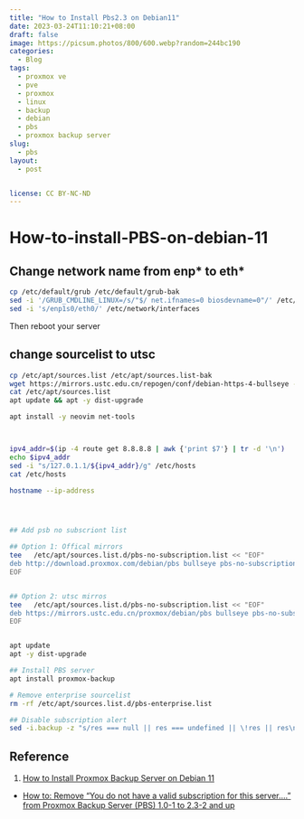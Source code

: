 ```yaml
---
title: "How to Install Pbs2.3 on Debian11"
date: 2023-03-24T11:10:21+08:00
draft: false
image: https://picsum.photos/800/600.webp?random=244bc190
categories:
  - Blog
tags:
  - proxmox ve
  - pve
  - proxmox
  - linux
  - backup
  - debian
  - pbs
  - proxmox backup server
slug:
  - pbs
layout: 
  - post


license: CC BY-NC-ND
---
```


# How-to-install-PBS-on-debian-11

## Change network name from enp* to eth*

```bash
cp /etc/default/grub /etc/default/grub-bak
sed -i '/GRUB_CMDLINE_LINUX=/s/"$/ net.ifnames=0 biosdevname=0"/' /etc/default/grub
sed -i 's/enp1s0/eth0/' /etc/network/interfaces
```
Then reboot your server


## change sourcelist to utsc


```bash
cp /etc/apt/sources.list /etc/apt/sources.list-bak
wget https://mirrors.ustc.edu.cn/repogen/conf/debian-https-4-bullseye -O /etc/apt/sources.list
cat /etc/apt/sources.list
apt update && apt -y dist-upgrade

apt install -y neovim net-tools
```



```bash


ipv4_addr=$(ip -4 route get 8.8.8.8 | awk {'print $7'} | tr -d '\n')
echo $ipv4_addr
sed -i "s/127.0.1.1/${ipv4_addr}/g" /etc/hosts
cat /etc/hosts 

hostname --ip-address




## Add psb no subscriont list

## Option 1: Offical mirrors
tee   /etc/apt/sources.list.d/pbs-no-subscription.list << "EOF"
deb http://download.proxmox.com/debian/pbs bullseye pbs-no-subscription
EOF


## Option 2: utsc mirros
tee   /etc/apt/sources.list.d/pbs-no-subscription.list << "EOF"
deb https://mirrors.ustc.edu.cn/proxmox/debian/pbs bullseye pbs-no-subscription
EOF


apt update 
apt -y dist-upgrade

## Install PBS server
apt install proxmox-backup

# Remove enterprise sourcelist
rm -rf /etc/apt/sources.list.d/pbs-enterprise.list

## Disable subscription alert
sed -i.backup -z "s/res === null || res === undefined || \!res || res\n\t\t\t.data.status.toLowerCase() \!== 'active'/false/g" /usr/share/javascript/proxmox-widget-toolkit/proxmoxlib.js && systemctl restart proxmox-backup-proxy
```



## Reference
  1. [How to Install Proxmox Backup Server on Debian 11](https://www.vultr.com/docs/how-to-install-proxmox-backup-server-on-debian-11-2488/)
  - [How to: Remove “You do not have a valid subscription for this server….” from Proxmox Backup Server (PBS) 1.0-1 to 2.3-2 and up](https://dannyda.com/2020/11/13/how-to-remove-you-do-not-have-a-valid-subscription-for-this-server-from-proxmox-backup-server-pbs-1-0-1/)

